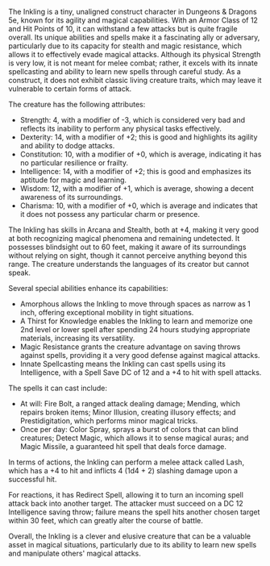 The Inkling is a tiny, unaligned construct character in Dungeons & Dragons 5e, known for its agility and magical capabilities. With an Armor Class of 12 and Hit Points of 10, it can withstand a few attacks but is quite fragile overall. Its unique abilities and spells make it a fascinating ally or adversary, particularly due to its capacity for stealth and magic resistance, which allows it to effectively evade magical attacks. Although its physical Strength is very low, it is not meant for melee combat; rather, it excels with its innate spellcasting and ability to learn new spells through careful study. As a construct, it does not exhibit classic living creature traits, which may leave it vulnerable to certain forms of attack. 

The creature has the following attributes: 
- Strength: 4, with a modifier of -3, which is considered very bad and reflects its inability to perform any physical tasks effectively.
- Dexterity: 14, with a modifier of +2; this is good and highlights its agility and ability to dodge attacks.
- Constitution: 10, with a modifier of +0, which is average, indicating it has no particular resilience or frailty.
- Intelligence: 14, with a modifier of +2; this is good and emphasizes its aptitude for magic and learning.
- Wisdom: 12, with a modifier of +1, which is average, showing a decent awareness of its surroundings.
- Charisma: 10, with a modifier of +0, which is average and indicates that it does not possess any particular charm or presence.

The Inkling has skills in Arcana and Stealth, both at +4, making it very good at both recognizing magical phenomena and remaining undetected. It possesses blindsight out to 60 feet, making it aware of its surroundings without relying on sight, though it cannot perceive anything beyond this range. The creature understands the languages of its creator but cannot speak.

Several special abilities enhance its capabilities:
- Amorphous allows the Inkling to move through spaces as narrow as 1 inch, offering exceptional mobility in tight situations.
- A Thirst for Knowledge enables the Inkling to learn and memorize one 2nd level or lower spell after spending 24 hours studying appropriate materials, increasing its versatility.
- Magic Resistance grants the creature advantage on saving throws against spells, providing it a very good defense against magical attacks.
- Innate Spellcasting means the Inkling can cast spells using its Intelligence, with a Spell Save DC of 12 and a +4 to hit with spell attacks. 

The spells it can cast include:
- At will: Fire Bolt, a ranged attack dealing damage; Mending, which repairs broken items; Minor Illusion, creating illusory effects; and Prestidigitation, which performs minor magical tricks.
- Once per day: Color Spray, sprays a burst of colors that can blind creatures; Detect Magic, which allows it to sense magical auras; and Magic Missile, a guaranteed hit spell that deals force damage.

In terms of actions, the Inkling can perform a melee attack called Lash, which has a +4 to hit and inflicts 4 (1d4 + 2) slashing damage upon a successful hit.

For reactions, it has Redirect Spell, allowing it to turn an incoming spell attack back into another target. The attacker must succeed on a DC 12 Intelligence saving throw; failure means the spell hits another chosen target within 30 feet, which can greatly alter the course of battle.

Overall, the Inkling is a clever and elusive creature that can be a valuable asset in magical situations, particularly due to its ability to learn new spells and manipulate others' magical attacks.